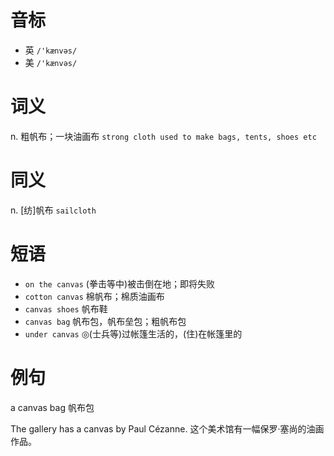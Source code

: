 # 音标

- 英 `/'kænvəs/`
- 美 `/'kænvəs/`

# 词义

n. 粗帆布；一块油画布
`strong cloth used to make bags, tents, shoes etc`

# 同义

n. [纺]帆布
`sailcloth`

# 短语

- `on the canvas` (拳击等中)被击倒在地；即将失败
- `cotton canvas` 棉帆布；棉质油画布
- `canvas shoes` 帆布鞋
- `canvas bag` 帆布包，帆布垒包；粗帆布包
- `under canvas` ◎(士兵等)过帐篷生活的，(住)在帐篷里的

# 例句

a canvas bag
帆布包

The gallery has a canvas by Paul Cézanne.
这个美术馆有一幅保罗·塞尚的油画作品。


